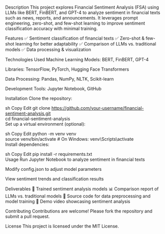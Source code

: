 Description
This project explores Financial Sentiment Analysis (FSA) using LLMs like BERT, FinBERT, and GPT-4 to analyze sentiment in financial texts such as news, reports, and announcements. It leverages prompt engineering, zero-shot, and few-shot learning to improve sentiment classification accuracy with minimal training.

Features
✅ Sentiment classification of financial texts
✅ Zero-shot & few-shot learning for better adaptability
✅ Comparison of LLMs vs. traditional models
✅ Data processing & visualization

Technologies Used
Machine Learning Models: BERT, FinBERT, GPT-4

Libraries: TensorFlow, PyTorch, Hugging Face Transformers

Data Processing: Pandas, NumPy, NLTK, Scikit-learn

Development Tools: Jupyter Notebook, GitHub

Installation
Clone the repository:

sh
Copy
Edit
git clone https://github.com/your-username/financial-sentiment-analysis.git  
cd financial-sentiment-analysis  
Set up a virtual environment (optional):

sh
Copy
Edit
python -m venv venv  
source venv/bin/activate  # On Windows: venv\Scripts\activate  
Install dependencies:

sh
Copy
Edit
pip install -r requirements.txt  
Usage
Run Jupyter Notebook to analyze sentiment in financial texts

Modify config.json to adjust model parameters

View sentiment trends and classification results

Deliverables
📜 Trained sentiment analysis models
📊 Comparison report of LLMs vs. traditional models
📂 Source code for data preprocessing and model training
🎥 Demo video showcasing sentiment analysis

Contributing
Contributions are welcome! Please fork the repository and submit a pull request.

License
This project is licensed under the MIT License.
